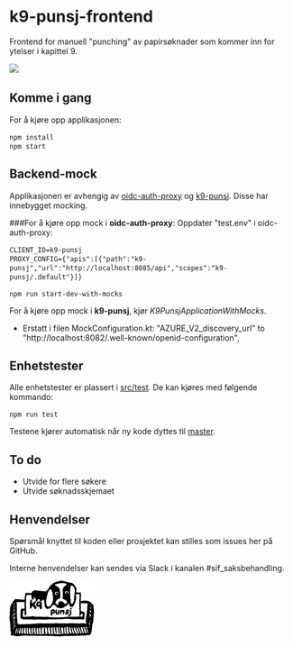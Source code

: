 # k9-punsj-frontend

Frontend for manuell "punching" av papirsøknader som kommer inn for ytelser i kapittel 9.

[![](https://github.com/navikt/k9-punsj-frontend/workflows/Build%20and%20deploy%20K9-punsj-frontend/badge.svg)](https://github.com/navikt/k9-punsj-frontend/actions?query=workflow%3A%22Build+and+deploy+K9-punsj-frontend%22)

## Komme i gang
For å kjøre opp applikasjonen:
````
npm install
npm start
````

## Backend-mock
Applikasjonen er avhengig av [oidc-auth-proxy](https://github.com/navikt/oidc-auth-proxy) og [k9-punsj](https://github.com/navikt/k9-punsj). Disse har innebygget mocking.

###For å kjøre opp mock i **oidc-auth-proxy**:
Oppdater "test.env" i oidc-auth-proxy:
````
CLIENT_ID=k9-punsj
PROXY_CONFIG={"apis":[{"path":"k9-punsj","url":"http://localhost:8085/api","scopes":"k9-punsj/.default"}]}
````

````
npm run start-dev-with-mocks
````

For å kjøre opp mock i **k9-punsj**, kjør *K9PunsjApplicationWithMocks*.

* Erstatt i filen MockConfiguration.kt: 
"AZURE_V2_discovery_url" to "http://localhost:8082/.well-known/openid-configuration",

## Enhetstester
Alle enhetstester er plassert i [src/test](src/test). De kan kjøres med følgende kommando:
````
npm run test
````
Testene kjører automatisk når ny kode dyttes til [master](https://github.com/navikt/k9-punsj-frontend).

## To do
* Utvide for flere søkere
* Utvide søknadsskjemaet

## Henvendelser
Spørsmål knyttet til koden eller prosjektet kan stilles som issues her på GitHub.
 
Interne henvendelser kan sendes via Slack i kanalen #sif_saksbehandling.

![k9-punsj-frontend](logo.png)
